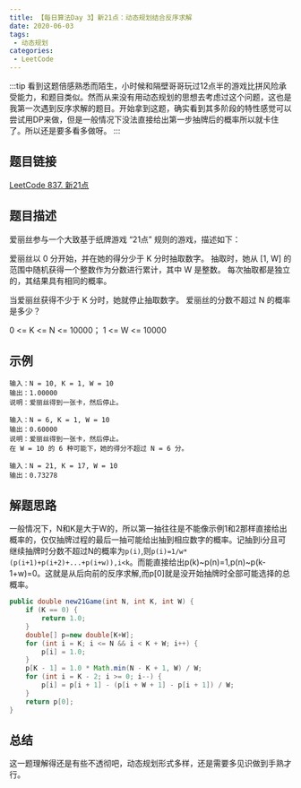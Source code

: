 ```yaml
---
title: 【每日算法Day 3】新21点：动态规划结合反序求解
date: 2020-06-03
tags:
 - 动态规划
categories:
 - LeetCode
---
```

:::tip
看到这题倍感熟悉而陌生，小时候和隔壁哥哥玩过12点半的游戏比拼风险承受能力，和题目类似。然而从来没有用动态规划的思想去考虑过这个问题，这也是我第一次遇到反序求解的题目。开始拿到这题，确实看到其多阶段的特性感觉可以尝试用DP来做，但是一般情况下没法直接给出第一步抽牌后的概率所以就卡住了。所以还是要多看多做呀。
:::
## 题目链接
[LeetCode 837. 新21点](https://leetcode-cn.com/problems/new-21-game/)
<!-- more -->

## 题目描述
爱丽丝参与一个大致基于纸牌游戏 “21点” 规则的游戏，描述如下：

爱丽丝以 0 分开始，并在她的得分少于 K 分时抽取数字。 抽取时，她从 [1, W] 的范围中随机获得一个整数作为分数进行累计，其中 W 是整数。 每次抽取都是独立的，其结果具有相同的概率。

当爱丽丝获得不少于 K 分时，她就停止抽取数字。 爱丽丝的分数不超过 N 的概率是多少？

0 <= K <= N <= 10000；
1 <= W <= 10000

## 示例
```
输入：N = 10, K = 1, W = 10
输出：1.00000
说明：爱丽丝得到一张卡，然后停止。

输入：N = 6, K = 1, W = 10
输出：0.60000
说明：爱丽丝得到一张卡，然后停止。
在 W = 10 的 6 种可能下，她的得分不超过 N = 6 分。

输入：N = 21, K = 17, W = 10
输出：0.73278
```

## 解题思路
一般情况下，N和K是大于W的，所以第一抽往往是不能像示例1和2那样直接给出概率的，仅仅抽牌过程的最后一抽可能给出抽到相应数字的概率。记抽到i分且可继续抽牌时分数不超过N的概率为`p(i)`,则`p(i)=1/w*(p(i+1)+p(i+2)+...+p(i+w)),i<k`。而能直接给出p(k)~p(n)=1,p(n)~p(k-1+w)=0。这就是从后向前的反序求解,而p[0]就是没开始抽牌时全部可能选择的总概率。
```java
public double new21Game(int N, int K, int W) {
    if (K == 0) {
        return 1.0;
    }
    double[] p=new double[K+W];
    for (int i = K; i <= N && i < K + W; i++) {
        p[i] = 1.0;
    }
    p[K - 1] = 1.0 * Math.min(N - K + 1, W) / W;
    for (int i = K - 2; i >= 0; i--) {
        p[i] = p[i + 1] - (p[i + W + 1] - p[i + 1]) / W;
    }
    return p[0];
}
```

## 总结
这一题理解得还是有些不透彻吧，动态规划形式多样，还是需要多见识做到手熟才行。